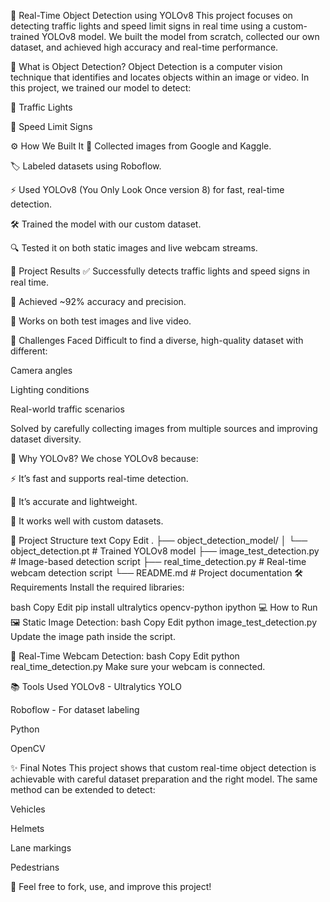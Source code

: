 🚦 Real-Time Object Detection using YOLOv8
This project focuses on detecting traffic lights and speed limit signs in real time using a custom-trained YOLOv8 model.
We built the model from scratch, collected our own dataset, and achieved high accuracy and real-time performance.

📌 What is Object Detection?
Object Detection is a computer vision technique that identifies and locates objects within an image or video.
In this project, we trained our model to detect:

🚦 Traffic Lights

🚫 Speed Limit Signs

⚙️ How We Built It
📂 Collected images from Google and Kaggle.

🏷️ Labeled datasets using Roboflow.

⚡ Used YOLOv8 (You Only Look Once version 8) for fast, real-time detection.

🛠️ Trained the model with our custom dataset.

🔍 Tested it on both static images and live webcam streams.

🎯 Project Results
✅ Successfully detects traffic lights and speed signs in real time.

🎯 Achieved ~92% accuracy and precision.

📸 Works on both test images and live video.

🚧 Challenges Faced
Difficult to find a diverse, high-quality dataset with different:

Camera angles

Lighting conditions

Real-world traffic scenarios

Solved by carefully collecting images from multiple sources and improving dataset diversity.

🚀 Why YOLOv8?
We chose YOLOv8 because:

⚡ It’s fast and supports real-time detection.

🎯 It’s accurate and lightweight.

🧩 It works well with custom datasets.

📂 Project Structure
text
Copy
Edit
.
├── object_detection_model/
│    └── object_detection.pt       # Trained YOLOv8 model
├── image_test_detection.py        # Image-based detection script
├── real_time_detection.py         # Real-time webcam detection script
└── README.md                      # Project documentation
🛠️ Requirements
Install the required libraries:

bash
Copy
Edit
pip install ultralytics opencv-python ipython
💻 How to Run
🖼️ Static Image Detection:
bash
Copy
Edit
python image_test_detection.py
Update the image path inside the script.

🎥 Real-Time Webcam Detection:
bash
Copy
Edit
python real_time_detection.py
Make sure your webcam is connected.

📚 Tools Used
YOLOv8 - Ultralytics YOLO

Roboflow - For dataset labeling

Python

OpenCV

✨ Final Notes
This project shows that custom real-time object detection is achievable with careful dataset preparation and the right model.
The same method can be extended to detect:

Vehicles

Helmets

Lane markings

Pedestrians

🙌 Feel free to fork, use, and improve this project!
